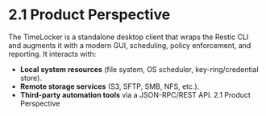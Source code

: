 # 2.1 Product Perspective
The TimeLocker is a standalone desktop client that wraps the Restic CLI and augments it with a modern GUI, scheduling, policy enforcement, and reporting. It interacts with:

- **Local system resources** (file system, OS scheduler, key-ring/credential store).
- **Remote storage services** (S3, SFTP, SMB, NFS, etc.).
- **Third-party automation tools** via a JSON-RPC/REST API. 2.1 Product Perspective